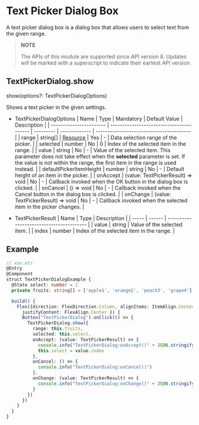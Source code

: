 # Text Picker Dialog Box

A text picker dialog box is a dialog box that allows users to select text from the given range.

>  **NOTE**
>
>  The APIs of this module are supported since API version 8. Updates will be marked with a superscript to indicate their earliest API version.

## TextPickerDialog.show

show(options?: TextPickerDialogOptions)

Shows a text picker in the given settings.

- TextPickerDialogOptions
  | Name                    | Type                                     | Mandatory | Default Value | Description                              |
  | ----------------------- | ---------------------------------------- | --------- | ------------- | ---------------------------------------- |
  | range                   | string[] \| [Resource](ts-types.md#resource) | Yes       | -             | Data selection range of the picker.      |
  | selected                | number                                   | No        | 0             | Index of the selected item in the range. |
  | value                   | string                                   | No        | -             | Value of the selected item. This parameter does not take effect when the **selected** parameter is set. If the value is not within the range, the first item in the range is used instead. |
  | defaultPickerItemHeight | number \| string                         | No        | -             | Default height of an item in the picker. |
  | onAccept                | (value: TextPickerResult) => void        | No        | -             | Callback invoked when the OK button in the dialog box is clicked. |
  | onCancel                | () => void                               | No        | -             | Callback invoked when the Cancel button in the dialog box is clicked. |
  | onChange                | (value: TextPickerResult) => void        | No        | -             | Callback invoked when the selected item in the picker changes. |

- TextPickerResult
  | Name  | Type   | Description                              |
  | ----- | ------ | ---------------------------------------- |
  | value | string | Value of the selected item.              |
  | index | number | Index of the selected item in the range. |

## Example

```ts
// xxx.ets
@Entry
@Component
struct TextPickerDialogExample {
  @State select: number = 1
  private fruits: string[] = ['apple1', 'orange2', 'peach3', 'grape4']

  build() {
    Flex({direction: FlexDirection.Column, alignItems: ItemAlign.Center,
      justifyContent: FlexAlign.Center }) {
      Button("TextPickerDialog").onClick(() => {
        TextPickerDialog.show({
          range: this.fruits,
          selected: this.select,
          onAccept: (value: TextPickerResult) => {
            console.info("TextPickerDialog:onAccept()" + JSON.stringify(value))
            this.select = value.index
          },
          onCancel: () => {
            console.info("TextPickerDialog:onCancel()")
          },
          onChange: (value: TextPickerResult) => {
            console.info("TextPickerDialog:onChange()" + JSON.stringify(value))
          }
        })
      })
    }
  }
}
```
